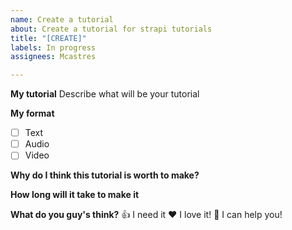 ```yaml
---
name: Create a tutorial
about: Create a tutorial for strapi tutorials
title: "[CREATE]"
labels: In progress
assignees: Mcastres

---
```


**My tutorial**
Describe what will be your tutorial

**My format**
- [ ] Text
- [ ] Audio
- [ ] Video

**Why do I think this tutorial is worth to make?**


**How long will it take to make it**


**What do you guy's think?**
👍 I need it
❤️ I love it!
🚀 I can help you!
